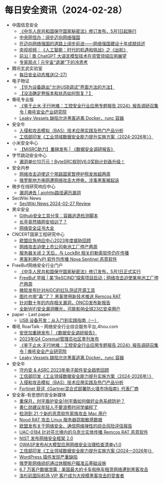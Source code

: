 # 每日安全资讯（2024-02-28）

- 中国信息安全
  - [《中华人民共和国保守国家秘密法》修订发布，5月1日起施行](https://mp.weixin.qq.com/s?__biz=MzA5MzE5MDAzOA==&mid=2664205739&idx=1&sn=7df10221f687ea0a542a3b71ae3a13ab&chksm=8b598f52bc2e06445983ff2e3ced8c6d60415733900a83d058350780a60f922b28041c56cf52&scene=58&subscene=0#rd)
  - [中央网信办：阔步迈向网络强国](https://mp.weixin.qq.com/s?__biz=MzA5MzE5MDAzOA==&mid=2664205739&idx=2&sn=2d0b9091ce0c7a3c030a3342c93b6064&chksm=8b598f52bc2e06445b2bf2081d5241acf6bb789bea08d1f10db2e8eb58619ab909704d4ec716&scene=58&subscene=0#rd)
  - [在迈向网络强国的道路上阔步前进——网络强国建设十年成就综述](https://mp.weixin.qq.com/s?__biz=MzA5MzE5MDAzOA==&mid=2664205739&idx=3&sn=67dfc4e06bee001194bd9d29419d3e4a&chksm=8b598f52bc2e064400831db4566f392ad400eda1f453d0268a03d7e0d3437e68078504096b8e&scene=58&subscene=0#rd)
  - [央视视频｜《人工智能：时代的机遇和挑战》之《出航》](https://mp.weixin.qq.com/s?__biz=MzA5MzE5MDAzOA==&mid=2664205739&idx=4&sn=91d1f9ed3c6d5a91bc3937bb655b34f1&chksm=8b598f52bc2e0644a67d98bef9931c2db58a1f9a1248411bf068bf81e0087f483479b87b234f&scene=58&subscene=0#rd)
  - [前沿 | 类 ChatGPT 大语言模型技术在资管领域应用展望](https://mp.weixin.qq.com/s?__biz=MzA5MzE5MDAzOA==&mid=2664205739&idx=5&sn=864607745e55ef03cc279743578e99ff&chksm=8b598f52bc2e064499e1924ed529da121872ace0d1c6a40cc47645012a810eabc25bc40155d5&scene=58&subscene=0#rd)
  - [专家观点 | 元宇宙“退潮”下的冷思考](https://mp.weixin.qq.com/s?__biz=MzA5MzE5MDAzOA==&mid=2664205739&idx=6&sn=e1626947efbd3c783cb6840e917c3b07&chksm=8b598f52bc2e0644d4becadce61d901c78d1a864f6afc226f5e356664fdd3a7751e5f12ae12f&scene=58&subscene=0#rd)
- 腾讯玄武实验室
  - [每日安全动态推送(2-27)](https://mp.weixin.qq.com/s?__biz=MzA5NDYyNDI0MA==&mid=2651959535&idx=1&sn=d7e3f1e095f9b1c97a79e842429646e4&chksm=8baed070bcd95966631e86a2d72f901fa9295048900a2d868314465284608223358cbece08bc&scene=58&subscene=0#rd)
- 电子物证
  - [【华为设备跳出"允许USB调试"界面方法的方法】](https://mp.weixin.qq.com/s?__biz=MzAwNDcwMDgzMA==&mid=2651046932&idx=1&sn=f2e5ecd475cb66134d64e0d4c4c36366&chksm=80d08be5b7a702f31814b09fdf3dfd21f9eccbc174acf8dc728125e014a82b864f2afa3a7242&scene=58&subscene=0#rd)
  - [【没法确定卷版本和状态如何恢复？】](https://mp.weixin.qq.com/s?__biz=MzAwNDcwMDgzMA==&mid=2651046932&idx=2&sn=72ef9892ff0d501e764d587f4ba9e48b&chksm=80d08be5b7a702f3f2ebdd32d4e9276857f5cc5e8f01bf89226fc7521de6734484a369b247e8&scene=58&subscene=0#rd)
- 嘶吼专业版
  - [《鉴于止水·无行地难：工控安全行业应用专题报告 2024》报告调研召集令 | 嘶吼安全产业研究院](https://mp.weixin.qq.com/s?__biz=MzI0MDY1MDU4MQ==&mid=2247573812&idx=1&sn=65036f2b577e9b8a3e55315cb6f9376b&chksm=e914710ede63f81846036e4eb7a521aec714d773bf88e92b66ee006b52d77c1822d469ae8d8a&scene=58&subscene=0#rd)
  - [Leaky Vessels 缺陷允许黑客逃离 Docker、runc 容器](https://mp.weixin.qq.com/s?__biz=MzI0MDY1MDU4MQ==&mid=2247573812&idx=2&sn=550445d4f3dbe5c869b28813ad34a8ba&chksm=e914710ede63f818c13ceb20cfe3dae51e951f7d671668f707c96da32a2161d37afc54076e54&scene=58&subscene=0#rd)
- 安全牛
  - [入侵和攻击模拟（BAS）技术应用实践及热门产品分析](https://mp.weixin.qq.com/s?__biz=MjM5Njc3NjM4MA==&mid=2651128173&idx=1&sn=682f143e4bdaeb0966a9ea54931bfeb2&chksm=bd15b1be8a6238a85584697d289fec35427015282ba849c19cd7488a2876bc96456d985f3e63&scene=58&subscene=0#rd)
  - [工信部印发《工业领域数据安全能力提升实施方案（2024-2026年）》](https://mp.weixin.qq.com/s?__biz=MjM5Njc3NjM4MA==&mid=2651128173&idx=2&sn=dd2c821510be4543ec2a0a6bdc57f9ca&chksm=bd15b1be8a6238a8c87fb96827bb51a166c4255474b1d1599b455528a0f08e9599746a82173b&scene=58&subscene=0#rd)
- 小米安全中心
  - [【MiSRC助力】重磅发布 | 《数据安全调研报告》](https://mp.weixin.qq.com/s?__biz=MzI2NzI2OTExNA==&mid=2247516452&idx=1&sn=95c746ba7435ba2857c3063aa4787487&chksm=ea83a7b1ddf42ea7263611afb67b2a931f220766f0f786e5251f5b2b241400966f05cc0c4a17&scene=58&subscene=0#rd)
- 字节跳动安全中心
  - [漏洞单价10万元！ByteSRC规则V6.0奖励计划叒升级！](https://mp.weixin.qq.com/s?__biz=MzUzMzcyMDYzMw==&mid=2247492376&idx=1&sn=11fd3392c7e6456edf8452e18e031bb4&chksm=fa9d184ecdea915845c1a32070c66ed727a4e197c9b87b58f049f2c8a56dd5e16b38a32ca3fe&scene=58&subscene=0#rd)
- 安全内参
  - [网络攻击迫使这个带路国家暂停护照发放超两周](https://mp.weixin.qq.com/s?__biz=MzI4NDY2MDMwMw==&mid=2247511071&idx=1&sn=6d49887e98caa5b88141e49078b77c6a&chksm=ebfaeb3fdc8d622979936f675a0cdce9e07ee44192dc5de3805928c0044cd1c31024df52562b&scene=58&subscene=0#rd)
  - [俄罗斯地方电网遭网络攻击大停电，涉事黑客被起诉](https://mp.weixin.qq.com/s?__biz=MzI4NDY2MDMwMw==&mid=2247511071&idx=2&sn=5fcdafa2b474cb2ee10cbc1b19ff223d&chksm=ebfaeb3fdc8d622960440b8dfe3ef32cc2146d539d83612a7a4136adea17ef21bc13af911659&scene=58&subscene=0#rd)
- 微步在线研究响应中心
  - [漏洞通告 | aiohttp路径遍历漏洞](https://mp.weixin.qq.com/s?__biz=Mzg5MTc3ODY4Mw==&mid=2247504751&idx=1&sn=f90c46b44fc0ea7706b98adfc3c342ee&chksm=cfcab07bf8bd396d1a6e98e9d80a82a83dfc64f5fa99b3df4128b26ad1393cf1c04ea15ee2dc&scene=58&subscene=0#rd)
- SecWiki News
  - [SecWiki News 2024-02-27 Review](http://www.sec-wiki.com/?2024-02-27)
- 黑伞安全
  - [Github安全工具分享：容器逃逸检测脚本](https://mp.weixin.qq.com/s?__biz=MzU0MzkzOTYzOQ==&mid=2247488854&idx=1&sn=ee69c6a22c62891334f279e0445c595b&chksm=fb02980ecc7511182bb2420ea647d59487708d17a617a1602fb3cdf16f054a33d54faad5bd23&scene=58&subscene=0#rd)
  - [长亭竟然搞网安培训了？](https://mp.weixin.qq.com/s?__biz=MzU0MzkzOTYzOQ==&mid=2247488854&idx=2&sn=ec70e410ca47e5c55d1c121ad7af6fc2&chksm=fb02980ecc751118c8f87d7b63b62461f6ee3aa04f745e746b77d76669af785380f8fae4fa8b&scene=58&subscene=0#rd)
  - [网络安全证书大全](https://mp.weixin.qq.com/s?__biz=MzU0MzkzOTYzOQ==&mid=2247488854&idx=3&sn=b44572eee8af69dd04e9d6bd90c0cc9b&chksm=fb02980ecc75111844838969284c3cf640946c1a60a24f98d735657debdb7271d5b705bb51f1&scene=58&subscene=0#rd)
- CNCERT国家工程研究中心
  - [欧盟应急响应中心2023年度威胁回顾](https://mp.weixin.qq.com/s?__biz=MzUzNDYxOTA1NA==&mid=2247543134&idx=1&sn=4ead41bd931980b73c14068e8f761503&chksm=fa939f9fcde416895101b455755588d82658a3dace3d785520d9427f27f65e9b4c7df6399fc2&scene=58&subscene=0#rd)
  - [网络攻击迫使上市公司电池工厂停产两周](https://mp.weixin.qq.com/s?__biz=MzUzNDYxOTA1NA==&mid=2247543134&idx=2&sn=5111c01a1b1b7c2c95b3d0260196a380&chksm=fa939f9fcde41689e1cf9de5d5c19b75af4f0f6c51cffd65b8e9ed3c32747a89c4532fe9173d&scene=58&subscene=0#rd)
  - [服务器关闭 2 天后，与 LockBit 相关的勒索软件仍在传播](https://mp.weixin.qq.com/s?__biz=MzUzNDYxOTA1NA==&mid=2247543134&idx=3&sn=9db3989484c7b4343f6fcef4ee47b421&chksm=fa939f9fcde41689f683bc8388f84054ea0916af54cd776c2011c8f64e103d02be4444a868d9&scene=58&subscene=0#rd)
  - [黑客利用PyPI 软件包传播 Nova Sentinel 恶意软件](https://mp.weixin.qq.com/s?__biz=MzUzNDYxOTA1NA==&mid=2247543134&idx=4&sn=612a2ff86a17174100f4dbe5298b8924&chksm=fa939f9fcde4168983639099678585bc3ed79f5282986ec4637acf4f102686854b9b6e71db8f&scene=58&subscene=0#rd)
- FreeBuf网络安全行业门户
  - [《中华人民共和国保守国家秘密法》修订发布，5月1日正式实行](https://www.freebuf.com/news/392731.html)
  - [FreeBuf 早报 | 美“ReSCIND”探索项目启动；网络攻击迫使某电池工厂停产两周](https://www.freebuf.com/news/392699.html)
  - [微软发布针对AIGC的红队测试开源工具](https://www.freebuf.com/news/392694.html)
  - [图片也带”毒“了？ 黑客使用新技术推送 Remcos RAT](https://www.freebuf.com/news/392677.html)
  - [针对数十年的内存相关漏洞，ONCD发布新报告](https://www.freebuf.com/news/392666.html)
  - [全新WiFi安全漏洞曝光，可能影响全球23亿安卓用户](https://www.freebuf.com/news/392660.html)
- paper - Last paper
  - [USB 设备开发：从入门到实践指南（一）](https://paper.seebug.org/3122/)
- 嘶吼 RoarTalk – 网络安全行业综合服务平台,4hou.com
  - [安世加重磅发布 | 《数据安全调研报告》](https://www.4hou.com/posts/4vMJ)
  - [2023年Q4 Coremail管理员社区季刊发布](https://www.4hou.com/posts/lkr1)
  - [《鉴于止水·无行地难：工控安全行业应用专题报告 2024》报告调研召集令 | 嘶吼安全产业研究院](https://www.4hou.com/posts/6xON)
  - [Leaky Vessels 缺陷允许黑客逃离 Docker、runc 容器](https://www.4hou.com/posts/EX3l)
- 安全牛
  - [守内安 & ASRC 2023年电子邮件安全趋势回顾](https://www.aqniu.com/vendor/102688.html)
  - [工信部印发《工业领域数据安全能力提升实施方案（2024-2026年）》](https://www.aqniu.com/industry/102727.html)
  - [入侵和攻击模拟（BAS）技术应用实践及热门产品分析](https://www.aqniu.com/industry/102718.html)
  - [Fortinet 获评《Gartner混合式部署防火墙市场指南》代表厂商](https://www.aqniu.com/vendor/102714.html)
- 安全客-有思想的安全新媒体
  - [重保月，创宇盾护安全|创宇盾如何做好业务系统防护？](https://www.anquanke.com/post/id/293486)
  - [黄仁勋建议年轻人不要浪费时间学编程了](https://www.anquanke.com/post/id/293483)
  - [检测到 21 个新的恶意软件家族攻击 Mac 用户](https://www.anquanke.com/post/id/293473)
  - [Nood RAT 攻击 Linux 服务器窃取敏感数据](https://www.anquanke.com/post/id/293471)
  - [欧盟发布关于网络安全、通信网络弹性的综合风险评估报告](https://www.anquanke.com/post/id/293469)
  - [UAC-0184 针对芬兰境内的乌克兰实体传播 Remcos RAT 恶意软件](https://www.anquanke.com/post/id/293466)
  - [NIST 发布网络安全框架 2.0](https://www.anquanke.com/post/id/293463)
  - [OWASP发布AI大模型应用网络安全治理检查清单v1.0](https://www.anquanke.com/post/id/293461)
  - [工信部印发《工业领域数据安全能力提升实施方案 (2024—2026年)》](https://www.anquanke.com/post/id/293459)
  - [WordPress 插件发现严重缺陷](https://www.anquanke.com/post/id/293457)
  - [俄罗斯网络组织通过休眠帐户瞄准云基础设施](https://www.anquanke.com/post/id/293455)
  - [6.7 万客户数据泄露：美国最大的卡车和拖车租赁网络遭到黑客攻击](https://www.anquanke.com/post/id/293453)
  - [洛杉矶国际机场 VIP 客户成为大规模黑客攻击的受害者](https://www.anquanke.com/post/id/293451)

